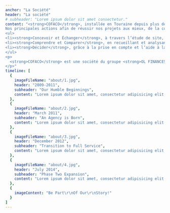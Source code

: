 ```yaml
---
anchor: "La Société"
header: "La société"
# subheader: "Lorem ipsum dolor sit amet consectetur."
content: "<strong>COFACO</strong>, installée en Touraine depuis plus de 10 ans, est un bureau d’études et d’ingénierie de la construction T.C.E. (Tous Corps d’Etat) et aménagement extérieur, assurant des missions de Maîtrise d’œuvre dans le domaine du bâtiment.</br></br>
Nos principales actions afin de réussir nos projets aux mieux, de la conception à la réalisation, sont : 
<ul>
<li><strong>Concevoir et Échanger</strong>, à travers l’étude de site, l’analyse de projet ainsi que les échanges avec les maîtres d’ouvrages et les différents partenaires.</li>
<li><strong>Comprendre et Comparer</strong>, en recueillant et analysant les dossiers, par la réalisation des différentes phases d’un projet et la réalisation d’une estimation.</li>
<li><strong>Décider</strong>, grâce à la prise en compte et l’aide à la décision finale, la réalisation des plans et des notices techniques, la conception du dossier d’appel d’offres, la direction de chantier et la réception de chantier.</li>
</ul>
<p>
  <strong>COFACO</strong> est une société du groupe <strong>OL FINANCES</strong> qui regroupe <a href=\"http://icec-construction.fr/\" data-type=\"URL\" data-id=\"http://icec-construction.fr/\">ICEC CONSTRUCTION</a> – Opération clé en main (Contractant général) – et <a href=\"http://www.inevia.pro\" data-type=\"URL\" data-id=\"www.inevia.pro\">INEVIA</a> – Bureau d’études Voiries Réseaux Divers.
</p>"
timeline: [
  {
    imageFileName: "about/1.jpg",
    header: "2009-2011",
    subheader: "Our Humble Beginnings",
    content: "Lorem ipsum dolor sit amet, consectetur adipisicing elit. Minima maxime quam architecto quo inventore harum ex magni, dicta impedit."
  },
  {
    imageFileName: "about/2.jpg",
    header: "March 2011",
    subheader: "An Agency is Born",
    content: "Lorem ipsum dolor sit amet, consectetur adipisicing elit. Minima maxime quam architecto quo inventore harum ex magni, dicta impedit."
  },
  {
    imageFileName: "about/3.jpg",
    header: "December 2012",
    subheader: "Transition to Full Service",
    content: "Lorem ipsum dolor sit amet, consectetur adipisicing elit. Minima maxime quam architecto quo inventore harum ex magni, dicta impedit."
  },
  {
    imageFileName: "about/4.jpg",
    header: "July 2014",
    subheader: "Phase Two Expansion",
    content: "Lorem ipsum dolor sit amet, consectetur adipisicing elit. Minima maxime quam architecto quo inventore harum ex magni, dicta impedit."
  },
  {
    imageContent: "Be Part\r\nOf Our\r\nStory!"
  }
]
---
```


